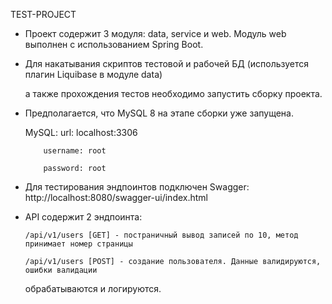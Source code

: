   TEST-PROJECT

- Проект содержит 3 модуля: data, service и web. Модуль web выполнен с использованием Spring Boot.

- Для накатывания скриптов тестовой и рабочей БД (используется плагин Liquibase в модуле data) 

  а также прохождения тестов необходимо запустить сборку проекта. 

- Предполагается, что MySQL 8 на этапе сборки уже запущена.

  MySQL:  url: localhost:3306

          username: root

          password: root

- Для тестирования эндпоинтов подключен Swagger: http://localhost:8080/swagger-ui/index.html

- API содержит 2 эндпоинта:

      /api/v1/users [GET] - постраничный вывод записей по 10, метод принимает номер страницы

      /api/v1/users [POST] - создание пользователя. Данные валидируются, ошибки валидации 

  обрабатываются и логируются.
  
